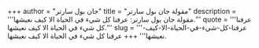 +++
author = "جان بول سارتر"
title = "مقولة جان بول سارتر"
description = '''مقولة جان بول سارتر: عرفنا كل شيء في الحياة الا كيف نعيشها.'''
quote = '''عرفنا كل شيء في الحياة الا كيف نعيشها.'''
slug = '''عرفنا-كل-شيء-في-الحياة-الا-كيف-نعيشها'''
+++
عرفنا كل شيء في الحياة الا كيف نعيشها.
